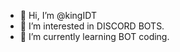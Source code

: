 - 👋 Hi, I’m @kingIDT
- 👀 I’m interested in DISCORD BOTS.
- 🌱 I’m currently learning BOT coding.

<!---
kingIDT/kingIDT is a ✨ special ✨ repository because its `README.md` (this file) appears on your GitHub profile.
You can click the Preview link to take a look at your changes.
--->
